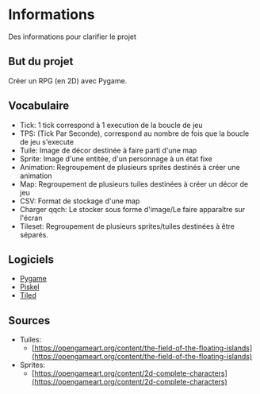 # Informations
Des informations pour clarifier le projet
## But du projet
Créer un RPG (en 2D) avec Pygame. 
## Vocabulaire
- Tick: 1 tick correspond à 1 execution de la boucle de jeu
- TPS: (Tick Par Seconde), correspond au nombre de fois que la boucle de jeu s'execute
- Tuile: Image de décor destinée à faire parti d'une map
- Sprite: Image d'une entitée, d'un personnage à un état fixe
- Animation: Regroupement de plusieurs sprites destinés à créer une animation
- Map: Regroupement de plusieurs tuiles destinées à créer un décor de jeu
- CSV: Format de stockage d'une map
- Charger qqch: Le stocker sous forme d'image/Le faire apparaître sur l'écran
- Tileset: Regroupement de plusieurs sprites/tuiles destinées à être séparés.
## Logiciels
- [Pygame](https://www.pygame.org)
- [Piskel](http://piskelapp.com)
- [Tiled](https://thorbjorn.itch.io/tiled)
## Sources
- Tuiles:
    - [https://opengameart.org/content/the-field-of-the-floating-islands](https://opengameart.org/content/the-field-of-the-floating-islands)
- Sprites:
    - [https://opengameart.org/content/2d-complete-characters](https://opengameart.org/content/2d-complete-characters)
